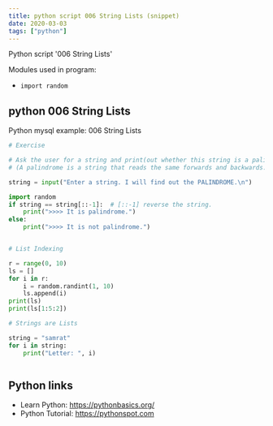 ```yaml
---
title: python script 006 String Lists (snippet)
date: 2020-03-03
tags: ["python"]
---
```

Python script '006 String Lists'


Modules used in program: 
* `import random`

## python 006 String Lists

Python mysql example: 006 String Lists

```python
# Exercise

# Ask the user for a string and print(out whether this string is a palindrome or not.)
# (A palindrome is a string that reads the same forwards and backwards.)

string = input("Enter a string. I will find out the PALINDROME.\n")

import random
if string == string[::-1]:  # [::-1] reverse the string.
    print(">>>> It is palindrome.")
else:
    print(">>>> It is not palindrome.")


# List Indexing

r = range(0, 10)
ls = []
for i in r:
    i = random.randint(1, 10)
    ls.append(i)
print(ls)
print(ls[1:5:2])

# Strings are Lists

string = "samrat"
for i in string:
    print("Letter: ", i)



```

## Python links

- Learn Python: https://pythonbasics.org/
- Python Tutorial: https://pythonspot.com
